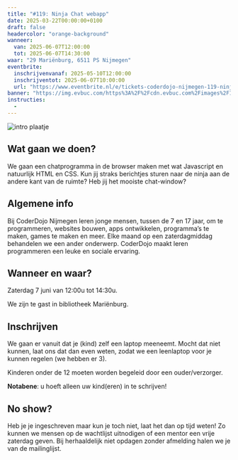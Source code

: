 ```yaml
---
title: "#119: Ninja Chat webapp"
date: 2025-03-22T00:00:00+0100
draft: false
headercolor: "orange-background"
wanneer: 
  van: 2025-06-07T12:00:00
  tot: 2025-06-07T14:30:00
waar: "29 Mariënburg, 6511 PS Nijmegen"
eventbrite:
  inschrijvenvanaf: 2025-05-10T12:00:00
  inschrijventot: 2025-06-07T10:00:00
  url: "https://www.eventbrite.nl/e/tickets-coderdojo-nijmegen-119-ninja-chat-webapp-1297997829449"
banner: "https://img.evbuc.com/https%3A%2F%2Fcdn.evbuc.com%2Fimages%2F1043212443%2F187233351803%2F1%2Foriginal.20250601-093953?h=200&w=450&auto=format%2Ccompress&q=75&sharp=10&rect=0%2C0%2C2160%2C1080&s=3b3480b5f7b0ed27d55725184420e43f"
instructies:
  - 
---
```


![intro plaatje](https://img.evbuc.com/https%3A%2F%2Fcdn.evbuc.com%2Fimages%2F1043212443%2F187233351803%2F1%2Foriginal.20250601-093953?h=200&w=450&auto=format%2Ccompress&q=75&sharp=10&rect=0%2C0%2C2160%2C1080&s=3b3480b5f7b0ed27d55725184420e43f)


## Wat gaan we doen?

We gaan een chatprogramma in de browser maken met wat Javascript en natuurlijk HTML en CSS. Kun jij straks berichtjes sturen naar de ninja aan de andere kant van de ruimte? Heb jij het mooiste chat-window?




<!--more-->


## Algemene info

Bij CoderDojo Nijmegen leren jonge mensen, tussen de 7 en 17 jaar, om te programmeren, websites bouwen, apps ontwikkelen, programma’s te maken, games te maken en meer. Elke maand op een zaterdagmiddag behandelen we een ander onderwerp. CoderDojo maakt leren programmeren een leuke en sociale ervaring.



## Wanneer en waar?

Zaterdag 7 juni van 12:00u tot 14:30u.

We zijn te gast in bibliotheek Mariënburg.



## Inschrijven

We gaan er vanuit dat je (kind) zelf een laptop meeneemt. Mocht dat niet kunnen, laat ons dat dan even weten, zodat we een leenlaptop voor je kunnen regelen (we hebben er 3).

Kinderen onder de 12 moeten worden begeleid door een ouder/verzorger.

**Notabene**: u hoeft alleen uw kind(eren) in te schrijven!



## No show?

Heb je je ingeschreven maar kun je toch niet, laat het dan op tijd weten! Zo kunnen we mensen op de wachtlijst uitnodigen of een mentor een vrije zaterdag geven. Bij herhaaldelijk niet opdagen zonder afmelding halen we je van de mailinglijst.